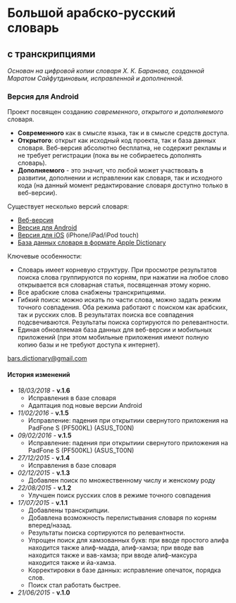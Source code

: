 # Большой арабско-русский словарь
## с транскрипциями
*Основан на цифровой копии словаря Х. К. Баранова, созданной Маратом Сайфутдиновым, исправленной и дополненной.*
### Версия для Android
Проект посвящен созданию *современного*, *открытого* и *дополняемого* словаря.

* **Современного** как в смысле языка, так и в смысле средств доступа.
* **Открытого**: открыт как исходный код проекта, так и база данных словаря. Веб-версия абсолютно бесплатна, не содержит рекламы и не требует регистрации (пока вы не собираетесь дополнять словарь).
* **Дополняемого** - это значит, что любой может участвовать в развитии, дополнении и исправлении как словаря, так и исходного кода (на данный момент редактирование словаря доступно только в веб-версии).

Существует несколько версий словаря:

* [Веб-версия](http://bars.org.ru)
* [Версия для Android](https://play.google.com/store/apps/details?id=ru.rabotyaga.baranov)
* [Версия для iOS](https://itunes.apple.com/ru/app/bol-soj-arabsko-russkij-slovar/id1021251680?mt=8) (iPhone/iPad/iPod touch)
* [База данных словаря в формате Apple Dictionary](http://bars.org.ru/apple_dictionary)

Ключевые особенности:

 * Словарь имеет корневую структуру. При просмотре результатов поиска слова группируются по корням, при нажатии на любое слово открывается вся словарная статья, посвященная этому корню.
 * Все арабские слова снабжены транскрипциями.
 * Гибкий поиск: можно искать по части слова, можно задать режим точного совпадения. Оба режима работают с поиском как арабских, так и русских слов. В результатах поиска все совпадения подсвечиваются. Результаты поиска сортируются по релевантности.
 * Единая обновляемая база данных для веб-версии и мобильных приложений (при этом мобильные приложения имеют полную копию базы и не требуют доступа к интернет).

[bars.dictionary@gmail.com](mailto:bars.dictionary@gmail.com)

#### История изменений
* *18/03/2018* - **v.1.6**
  * Исправления в базе словаря
  * Адаптация под новые версии Android
* *11/02/2016* - **v.1.5**
  * Исправление: падения при открытиии свернутого приложения на PadFone S (PF500KL) (ASUS_T00N)
* *09/02/2016* - **v.1.5**
  * Исправление: падения при открытиии свернутого приложения на PadFone S (PF500KL) (ASUS_T00N)
* *27/12/2015* - **v.1.4**
  * Исправления в базе словаря
* *02/12/2015* - **v.1.3**
  * Добавлен поиск по множественному числу и женскому роду
* *22/08/2015* - **v.1.2**
  * Улучшен поиск русских слов в режиме точного совпадения
* *17/07/2015* - **v.1.1**
  * Добавлены транскрипции.
  * Добавлена возможность перелистывания словаря по корням вперед/назад.
  * Результаты поиска сортируются по релевантности.
  * Упрощен поиск для хамзованных букв: при вводе простого алифа находится также алиф-мадда, алиф-хамза; при вводе вав находится также и вав-хамза; при вводе алиф-максура находится также и йа-хамза.
  * Корректировки в базе данных: исправление опечаток, порядка слов.
  * Поиск стал работать быстрее.
* *21/06/2015* - **v.1.0**
